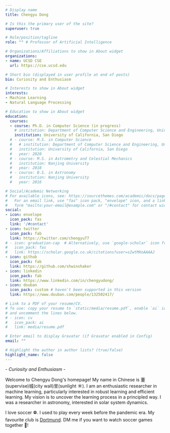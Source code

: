 ```yaml
---
# Display name
title: Chengyu Dong

# Is this the primary user of the site?
superuser: true

# Role/position/tagline
role: "" # Professor of Artificial Intelligence

# Organizations/Affiliations to show in About widget
organizations:
- name: UCSD CSE
  url: https://cse.ucsd.edu

# Short bio (displayed in user profile at end of posts)
bio: Curiosity and Enthusiasm

# Interests to show in About widget
interests:
- Machine Learning
- Natural Language Processing

# Education to show in About widget
education:
  courses:
  - course: Ph.D. in Computer Science (in progress)
    # institution: Department of Computer Science and Engineering, University of California, San Diego
    institution: University of California, San Diego
  # - course: M.S. in Computer Science
  #   # institution: Department of Computer Science and Engineering, University of California, San Diego
  #   institution: University of California, San Diego
  #   year: 2020
  # - course: M.S. in Astrometry and Celestial Mechanics
  #   institution: Nanjing University
  #   year: 2018
  # - course: B.S. in Astronomy
  #   institution: Nanjing University
  #   year: 2016

# Social/Academic Networking
# For available icons, see: https://sourcethemes.com/academic/docs/page-builder/#icons
#   For an email link, use "fas" icon pack, "envelope" icon, and a link in the
#   form "mailto:your-email@example.com" or "/#contact" for contact widget.
social:
- icon: envelope
  icon_pack: fas
  link: '/#contact'
- icon: twitter
  icon_pack: fab
  link: https://twitter.com/chengyu77
# - icon: graduation-cap  # Alternatively, use `google-scholar` icon from `ai` icon pack
#   icon_pack: fas
#   link: https://scholar.google.co.uk/citations?user=sIwtMXoAAAAJ
- icon: github
  icon_pack: fab
  link: https://github.com/shwinshaker
- icon: linkedin
  icon_pack: fab
  link: https://www.linkedin.com/in/chengyudong/
- icon: douban
  icon_pack: custom # haven't been supported in this version
  link: https://www.douban.com/people/132502417/

# Link to a PDF of your resume/CV.
# To use: copy your resume to `static/media/resume.pdf`, enable `ai` icons in `params.toml`,
# and uncomment the lines below.
# - icon: cv
#   icon_pack: ai
#   link: media/resume.pdf

# Enter email to display Gravatar (if Gravatar enabled in Config)
email: ""

# Highlight the author in author lists? (true/false)
highlight_name: false
---
```


\- *Curiosity and Enthusiasm* \-

Welcome to Chengyu Dong's homepage! My name in Chinese is 董(supervise)城(city wall)昱(sunlight :sunny:). I am an enthusiastic researcher in machine learning, particularly interested in robust learning and efficient learning. My vision is to uncover the learning process in a principled way. I was a researcher in astronomy, interested in solar system dynamics.

I love soccer :soccer:. I used to play every week before the pandemic era. My favourite club is [Dortmund](https://www.bundesliga.com/en/bundesliga/clubs/borussia-dortmund/news). DM me if you want to watch soccer games together :dog:!


<!-- {{< icon name="download" pack="fas" >}} Download my {{< staticref "media/demo_resume.pdf" "newtab" >}}resumé{{< /staticref >}}. -->
